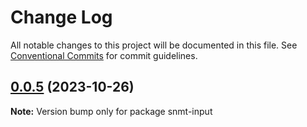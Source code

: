 # Change Log

All notable changes to this project will be documented in this file.
See [Conventional Commits](https://conventionalcommits.org) for commit guidelines.

## [0.0.5](https://github.com/StasKonashuk/snmt-components/compare/v0.0.3...v0.0.5) (2023-10-26)

**Note:** Version bump only for package snmt-input
